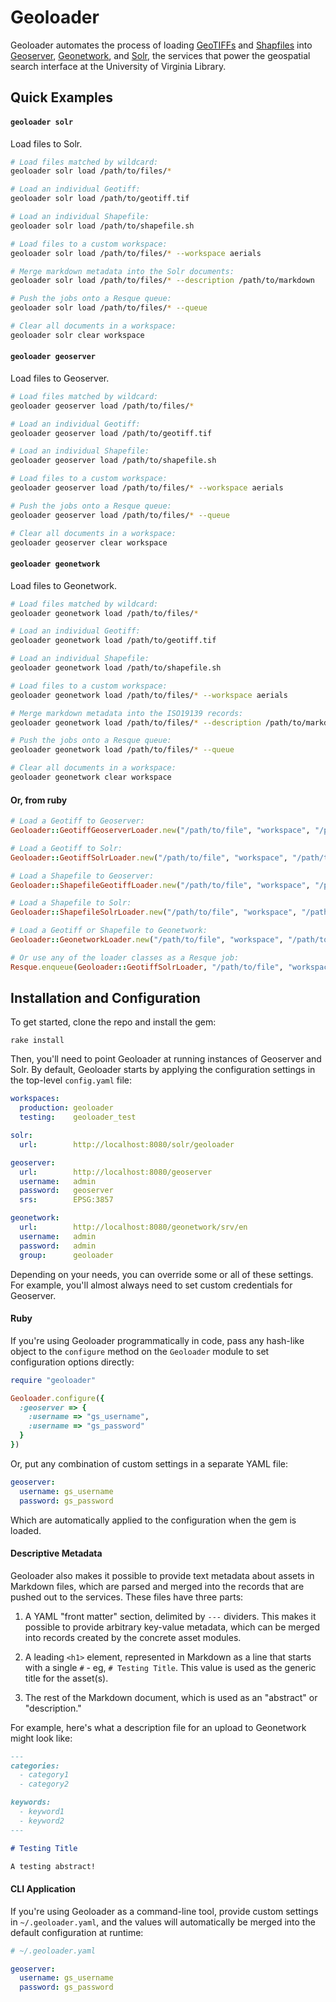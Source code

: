 # Geoloader

Geoloader automates the process of loading [GeoTIFFs][geotiff] and [Shapfiles][shapefile] into [Geoserver][geoserver], [Geonetwork][geonetwork], and [Solr][solr], the services that power the geospatial search interface at the University of Virginia Library.

## Quick Examples

#### `geoloader solr`

Load files to Solr.

```bash
# Load files matched by wildcard:
geoloader solr load /path/to/files/*

# Load an individual Geotiff:
geoloader solr load /path/to/geotiff.tif

# Load an individual Shapefile:
geoloader solr load /path/to/shapefile.sh

# Load files to a custom workspace:
geoloader solr load /path/to/files/* --workspace aerials

# Merge markdown metadata into the Solr documents:
geoloader solr load /path/to/files/* --description /path/to/markdown

# Push the jobs onto a Resque queue:
geoloader solr load /path/to/files/* --queue

# Clear all documents in a workspace:
geoloader solr clear workspace
```

#### `geoloader geoserver`

Load files to Geoserver.

```bash
# Load files matched by wildcard:
geoloader geoserver load /path/to/files/*

# Load an individual Geotiff:
geoloader geoserver load /path/to/geotiff.tif

# Load an individual Shapefile:
geoloader geoserver load /path/to/shapefile.sh

# Load files to a custom workspace:
geoloader geoserver load /path/to/files/* --workspace aerials

# Push the jobs onto a Resque queue:
geoloader geoserver load /path/to/files/* --queue

# Clear all documents in a workspace:
geoloader geoserver clear workspace
```

#### `geoloader geonetwork`

Load files to Geonetwork.

```bash
# Load files matched by wildcard:
geoloader geonetwork load /path/to/files/*

# Load an individual Geotiff:
geoloader geonetwork load /path/to/geotiff.tif

# Load an individual Shapefile:
geoloader geonetwork load /path/to/shapefile.sh

# Load files to a custom workspace:
geoloader geonetwork load /path/to/files/* --workspace aerials

# Merge markdown metadata into the ISO19139 records:
geoloader geonetwork load /path/to/files/* --description /path/to/markdown

# Push the jobs onto a Resque queue:
geoloader geonetwork load /path/to/files/* --queue

# Clear all documents in a workspace:
geoloader geonetwork clear workspace
```

#### Or, from ruby

```ruby
# Load a Geotiff to Geoserver:
Geoloader::GeotiffGeoserverLoader.new("/path/to/file", "workspace", "/path/to/desc.md"}).load

# Load a Geotiff to Solr:
Geoloader::GeotiffSolrLoader.new("/path/to/file", "workspace", "/path/to/desc.md"}).load

# Load a Shapefile to Geoserver:
Geoloader::ShapefileGeotiffLoader.new("/path/to/file", "workspace", "/path/to/desc.md"}).load

# Load a Shapefile to Solr:
Geoloader::ShapefileSolrLoader.new("/path/to/file", "workspace", "/path/to/desc.md").load

# Load a Geotiff or Shapefile to Geonetwork:
Geoloader::GeonetworkLoader.new("/path/to/file", "workspace", "/path/to/desc.md").load

# Or use any of the loader classes as a Resque job:
Resque.enqueue(Geoloader::GeotiffSolrLoader, "/path/to/file", "workspace", "/path/to/desc.md")
```

## Installation and Configuration

To get started, clone the repo and install the gem:

```
rake install
```

Then, you'll need to point Geoloader at running instances of Geoserver and Solr. By default, Geoloader starts by applying the configuration settings in the top-level `config.yaml` file:

```yaml
workspaces:
  production: geoloader
  testing:    geoloader_test

solr:
  url:        http://localhost:8080/solr/geoloader

geoserver:
  url:        http://localhost:8080/geoserver
  username:   admin
  password:   geoserver
  srs:        EPSG:3857

geonetwork:
  url:        http://localhost:8080/geonetwork/srv/en
  username:   admin
  password:   admin
  group:      geoloader
```

Depending on your needs, you can override some or all of these settings. For example, you'll almost always need to set custom credentials for Geoserver.

#### Ruby

If you're using Geoloader programmatically in code, pass any hash-like object to the `configure` method on the `Geoloader` module to set configuration options directly:

```ruby
require "geoloader"

Geoloader.configure({
  :geoserver => {
    :username => "gs_username",
    :username => "gs_password"
  }
})
```

Or, put any combination of custom settings in a separate YAML file:

```yaml
geoserver:
  username: gs_username
  password: gs_password
```

Which are automatically applied to the configuration when the gem is loaded.

#### Descriptive Metadata

Geoloader also makes it possible to provide text metadata about assets in Markdown files, which are parsed and merged into the records that are pushed out to the services. These files have three parts:

  1. A YAML "front matter" section, delimited by `---` dividers. This makes it possible to provide arbitrary key-value metadata, which can be merged into records created by the concrete asset modules.

  2. A leading `<h1>` element, represented in Markdown as a line that starts with a single `#` - eg, `# Testing Title`. This value is used as the generic title for the asset(s).

  3. The rest of the Markdown document, which is used as an "abstract" or "description."

For example, here's what a description file for an upload to Geonetwork might look like:

```markdown
---
categories:
  - category1
  - category2

keywords:
  - keyword1
  - keyword2
---

# Testing Title

A testing abstract!
```

#### CLI Application

If you're using Geoloader as a command-line tool, provide custom settings in `~/.geoloader.yaml`, and the values will automatically be merged into the default configuration at runtime:

```yaml
# ~/.geoloader.yaml

geoserver:
  username: gs_username
  password: gs_password
```

[geotiff]: http://en.wikipedia.org/wiki/Geotiff
[shapefile]: http://en.wikipedia.org/wiki/Shapefile
[geoserver]: http://geoserver.org/
[geonetwork]: http://geonetwork-opensource.org/
[solr]: http://lucene.apache.org/solr/
[jeweler]: https://github.com/technicalpickles/jeweler
